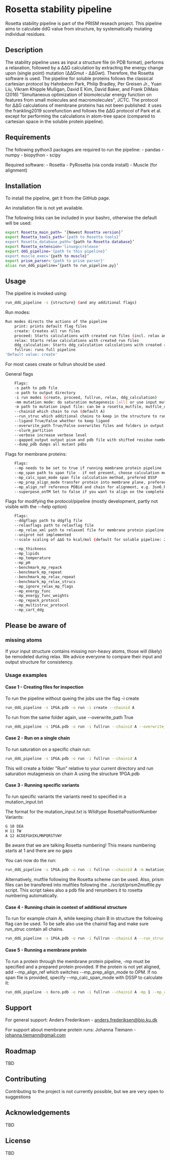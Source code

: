 # Rosetta stability pipeline

Rosetta stability pipeline is part of the PRISM reseach project. This pipeline aims to calculate ddG value from structure, by systematically mutating individual residues.

## Description
The stability pipeline uses as input a structure file (in PDB format), performs a relaxation, followed by a ∆∆G calculation by extracting the energy change upon (single point) mutation (∆∆Gmut - ∆∆Gwt). Therefore, the Rosetta software is used. The pipeline for soluble proteins follows the classical cartesian protocol by 
Hahnbeom Park, Philip Bradley, Per Greisen Jr., Yuan Liu, Vikram Khipple Mulligan, David E Kim, David Baker, and Frank DiMaio (2016) "Simultaneous optimization of biomolecular energy function on features from small molecules and macromolecules", JCTC.
The protocol for ∆∆G calculations of membrane proteins has not been published: it uses the frankling2019 scorefunction and follows the ∆∆G protocol of Park et al. except for performing the calculations in atom-tree space (compared to cartesian space in the soluble protein pipeline).


## Requirements 

The following python3 packages are required to run the pipeline:
    - pandas
    - numpy
    - biopython
    - scipy

Required software:
    - Rosetta
    - PyRosetta (via conda install)
    - Muscle (for alignment)

## Installation

To install the pipeline, get it from the GitHub page.

An installation file is not yet available.


The following links can be included in your bashrc, otherwise the default will be used:
```bash
export Rosetta_main_path= ‘{Newest Rosetta version}’
export Rosetta_tools_path='{path to Rosetta tools}’
export Rosetta_database_path='{path to Rosetta database}’
export Rosetta_extension='linuxgccrelease'
export ddG_pipeline='{path to this pipeline}’
export muscle_exec='{path to muscle}’
export prism_parser='{path to prism parser}'
alias run_ddG_pipeline=’{path to run_pipeline.py}’
```


## Usage

The pipeline is invoked using:
```bash
run_ddG_pipeline -s {structure} (and any additional flags)
```

Run modes:
```bash
Run modes directs the actions of the pipeline
    print: prints default flag files 
    create: Creates all run files
    proceed: Starts calculations with created run files (incl. relax and ddG calculation) 
    relax: Starts relax calculations with created run files 
    ddg_calculation: Starts ddg_calculation calculations with created run files
    fullrun: runs full pipeline                              
'Default value: create'
```

For most cases create or fullrun should be used


General flags
```bash
    Flags:
    -s path to pdb file
    -o path to output directory
    -i run modes (create, proceed, fullrun, relax, ddg_calculation)
    -mm mutation mode: do saturation mutagenesis [all] or use input mutfile 
    -m path to mutation input file: can be a rosetta_mutfile, mutfile_dir or similar (generated by prism2mutfile.py in ../scripts)
    --chainid which chain to run (default A)
    --run_struc which additional chains to keep in the structure to run (But not to calculate ddGs on)
    --ligand True/False whether to keep ligand 
    --overwrite_path True/False overwrites files and folders in output directory. needed for proceed mode
    --slurm_partition
    --verbose increase verbose level
    --gapped_output output pism and pdb file with shifted residue numbering according to input
    --dump_pdb dumps all mutant pdbs
```

Flags for membrane proteins:
```bash
    Flags:
    --mp needs to be set to true if running membrane protein pipeline
    --mp_span path to span file - if not present, choose calculation method in mp_calc_span_mode
    --mp_calc_span_mode span file calculation method, prefered DSSP
    --mp_prep_align_mode transfer protein into membrane plane, prefered OPM
    --mp_align_ref reference PDBid and chain for alignment, e.g. 3sn6_R
    --superpose_onTM Set to false if you want to align on the complete structure
```


Flags for modifying the protocol/pipeline (mostly development, partly not visible with the --help option)
```bash
    Flags:
    --ddgflags path to ddgflg file
    --relaxflags path to relaxflag file
    --mp_relax_xml path to relaxxml file for membrane protein pipeline
    --uniprot not implemented
    --scale scaling of ∆∆G to kcal/mol (default for soluble pipeline: 2.9, for membrane pipeline 1.0)

    --mp_thickness
    --mp_lipids
    --mp_temperature
    --mp_pH
    --benchmark_mp_repack
    --benchmark_mp_repeat
    --benchmark_mp_relax_repeat
    --benchmark_mp_relax_strucs
    --mp_ignore_relax_mp_flags
    --mp_energy_func
    --mp_energy_func_weights
    --mp_repack_protocol
    --mp_multistruc_protocol
    --mp_cart_ddg
```


## Please be aware of
### missing atoms
If your input structure contains missing non-heavy atoms, those will (likely) be remodeled during relax. We advice everyone to compare their input and output structure for consistency.



### Usage examples
#### Case 1 - Creating files for inspection
To run the pipeline without queing the jobs use the flag -i create

```bash
run_ddG_pipeline -s 1PGA.pdb -o run -i create --chainid A
```

To run from the same folder again, use --overwrite_path True 

```bash
run_ddG_pipeline -s 1PGA.pdb -o run -i fullrun --chainid A --overwrite_path True
```

#### Case 2 - Run on a single chain
To run saturation on a specific chain run:
```bash
run_ddG_pipeline -s 1PGA.pdb -o run -i fullrun --chainid A
```
This will create a folder "Run" relative to your current directory and run saturation mutagenesis on chain A using the structure 1PGA.pdb


#### Case 3 - Running specific variants
To run specific variants the variants need to specified in a mutation_input.txt

The format for the mutation_input.txt is Wildtype RosettaPositionNumber Variants:
```bash
G 10 DEA
H 11 TW
A 12 ACDEFGHIKLMNPQRSTVWY
```

Be aware that we are talking Rosetta numbering! This means numbering starts at 1 and there are no gaps

You can now do the run:
```bash
run_ddG_pipeline -s 1PGA.pdb -o run -i fullrun --chainid A -m mutation_input.txt
```

Alternatively, mutfile following the Rosetta scheme can be used. Also, prism files can be transfered into mutfiles following the ../script/prism2mutfile.py script. This script takes also a pdb file and renumbers it to rosetta numbering automatically.

#### Case 4 - Running chain in context of additional structure
To run for example chain A, while keeping chain B in structure the following flag can be used. To be safe also use the chainid flag and make sure run_struc contain all chains.

```bash
run_ddG_pipeline -s 1PGA.pdb -o run -i fullrun --chainid A --run_struc AB
```

#### Case 5 - Running a membrane protein
To run a protein through the membrane protein pipeline, -mp must be specified and a prepared protein provided. If the protein is not yet aligned, add --mp_align_ref which switches --mp_prep_align_mode to OPM. If no span file is provided, specify --mp_calc_span_mode with DSSP to calculate it:

```bash
run_ddG_pipeline -s 6xro.pdb -o run -i fullrun --chainid A -mp 1 --mp_calc_span_mode DSSP --mp_align_ref 6xro_A 
```




## Support
For general support:
    Anders Frederiksen - anders.frederiksen@bio.ku.dk
    
For support about membrane protein runs:
    Johanna Tiemann - johanna.tiemann@gmail.com

## Roadmap
TBD

## Contributing
Contributing to the project is not currently possible, but we are very open to suggestions

## Acknowledgements 

TBD


## License
TBD